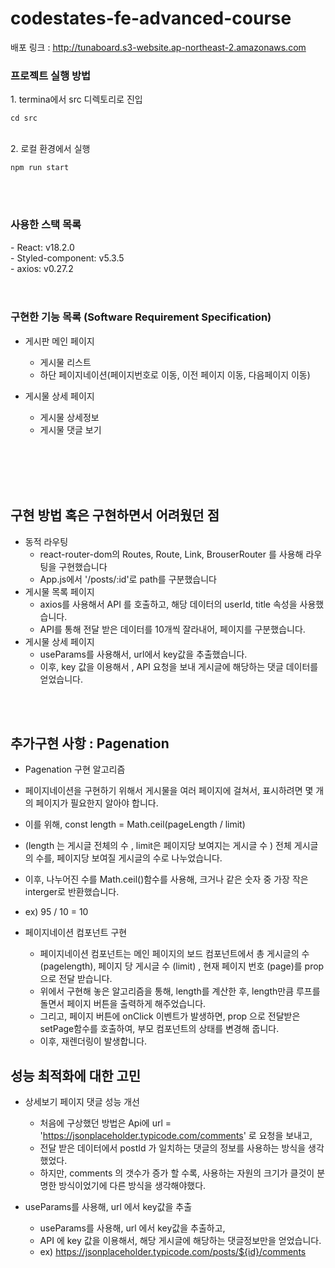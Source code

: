 # codestates-fe-advanced-course

배포 링크 : http://tunaboard.s3-website.ap-northeast-2.amazonaws.com
<br/>

<h3>프로젝트 실행 방법  </h3>
1. termina에서 src 디렉토리로 진입  <pre><code>cd src </code></pre> <br/>
2. 로컬 환경에서 실행 <pre><code>npm run start </code></pre> 
<br/>
<br/>

<h3>사용한 스택 목록 </h3>
- React: v18.2.0 <br/>
- Styled-component: v5.3.5<br/>
- axios: v0.27.2<br/>
<br/>
<br/>


<h3>구현한 기능 목록 (Software Requirement Specification)</h3>

* 게시판 메인 페이지
  * 게시물 리스트
  * 하단 페이지네이션(페이지번호로 이동, 이전 페이지 이동, 다음페이지 이동)
* 게시물 상세 페이지
  * 게시물 상세정보
  * 게시물 댓글 보기


 
  <br/>
  <br/>

  <br/>
 <br/>
<h2>구현 방법 혹은 구현하면서 어려웠던 점</h3>

* 동적 라우팅
  * react-router-dom의 Routes, Route, Link, BrouserRouter 를 사용해 라우팅을 구현했습니다
  * App.js에서 '/posts/:id'로 path를 구분했습니다
* 게시물 목록 페이지
  * axios를 사용해서 API 를 호출하고, 해당 데이터의 userId, title 속성을 사용했습니다. 
  * API를 통해 전달 받은 데이터를 10개씩 잘라내어, 페이지를 구분했습니다.
* 게시물 상세 페이지
  * useParams를 사용해서, url에서 key값을 추출했습니다. 
  * 이후, key 값을 이용해서 , API 요청을 보내 게시글에 해당하는 댓글 데이터를 얻었습니다.


 
 <br/>
 <br/>
 <h2> 추가구현 사항 : Pagenation </h2>
 
 * Pagenation 구현 알고리즘 
  * 페이지네이션을 구현하기 위해서 게시물을 여러 페이지에 걸쳐서, 표시하려면 몇 개의 페이지가 필요한지 알아야 합니다. 
  * 이를 위해, const length = Math.ceil(pageLength / limit)
  * (length 는 게시글 전체의 수 , limit은 페이지당 보여지는 게시글 수 ) 전체 게시글의 수를, 페이지당 보여질 게시글의 수로 나누었습니다.
  * 이후, 나누어진 수를 Math.ceil()함수를 사용해, 크거나 같은 숫자 중 가장 작은 interger로 반환했습니다. 
  * ex) 95 / 10 = 10
  
* 페이지네이션 컴포넌트 구현 
  * 페이지네이션 컴포넌트는 메인 페이지의 보드 컴포넌트에서 총 게시글의 수 (pagelength), 페이지 당 게시글 수 (limit) , 현재 페이지 번호 (page)를 prop으로 전달 받습니다.
  * 위에서 구현해 놓은 알고리즘을 통해, length를 계산한 후, length만큼 루프를 돌면서 페이지 버튼을 출력하게 해주었습니다.
  * 그리고, 페이지 버튼에 onClick 이벤트가 발생하면, prop 으로 전달받은 setPage함수를 호출하여, 부모 컴포넌트의 상태를 변경해 줍니다. 
  * 이후, 재렌더링이 발생합니다.


<h2> 성능 최적화에 대한 고민  </h2>

* 상세보기 페이지 댓글 성능 개선 
  * 처음에 구상했던 방법은 Api에 url = 'https://jsonplaceholder.typicode.com/comments' 로 요청을 보내고,
  * 전달 받은 데이터에서 postId 가 일치하는 댓글의 정보를 사용하는 방식을 생각했었다.
  * 하지만, comments 의 갯수가 증가 할 수록, 사용하는 자원의 크기가 클것이 분명한 방식이었기에 다른 방식을 생각해야했다.


* useParams를 사용해, url 에서 key값을 추출 
  * useParams를 사용해, url 에서 key값을 추출하고,
  * API 에 key 값을 이용해서, 해당 게시글에 해당하는 댓글정보만을 얻었습니다. 
  * ex) https://jsonplaceholder.typicode.com/posts/${id}/comments
  
 

   
   
   
   
   
